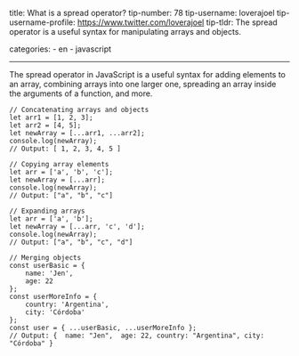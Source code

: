 title: What is a spread operator? tip-number: 78 tip-username: loverajoel tip-username-profile: https://www.twitter.com/loverajoel tip-tldr: The spread operator is a useful syntax for manipulating arrays and objects.

categories: - en - javascript

------------------------------------------------------------------------

The spread operator in JavaScript is a useful syntax for adding elements to an array, combining arrays into one larger one, spreading an array inside the arguments of a function, and more.

    // Concatenating arrays and objects
    let arr1 = [1, 2, 3];
    let arr2 = [4, 5];
    let newArray = [...arr1, ...arr2];
    console.log(newArray);
    // Output: [ 1, 2, 3, 4, 5 ]

    // Copying array elements
    let arr = ['a', 'b', 'c'];
    let newArray = [...arr];
    console.log(newArray);
    // Output: ["a", "b", "c"]

    // Expanding arrays
    let arr = ['a', 'b'];
    let newArray = [...arr, 'c', 'd'];
    console.log(newArray);
    // Output: ["a", "b", "c", "d"]

    // Merging objects
    const userBasic = {
        name: 'Jen',
        age: 22
    };
    const userMoreInfo = {
        country: 'Argentina',
        city: 'Córdoba'
    };
    const user = { ...userBasic, ...userMoreInfo };
    // Output: {  name: "Jen",  age: 22, country: "Argentina", city: "Córdoba" }
